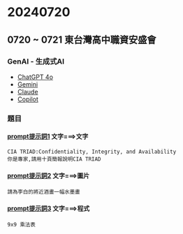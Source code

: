 # 20240720
## 0720 ~ 0721 東台灣高中職資安盛會

### GenAI - 生成式AI
- [ChatGPT 4o](https://chatgpt.com/)
- [Gemini](https://gemini.google.com/)
- [Claude](https://claude.ai/)
- [Copilot](https://www.bing.com/chat)

### 題目
#### [prompt提示詞1](prompt1.md) 文字===>文字
```
CIA TRIAD:Confidentiality, Integrity, and Availability
你是專家,請用十頁簡報說明CIA TRIAD
```

#### [prompt提示詞2](prompt2.md) 文字===>圖片
```
請為李白的將近酒畫一幅水墨畫
```

#### [prompt提示詞3](prompt3.md) 文字===>程式
```
9x9 乘法表
```
